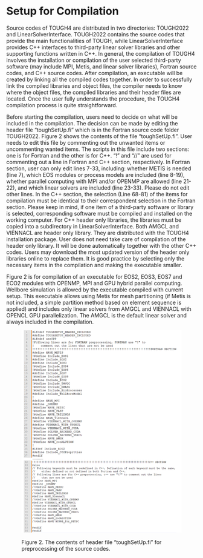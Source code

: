 # Setup for Compilation

Source codes of TOUGH4 are distributed in two directories: TOUGH2022 and LinearSolverInterface. TOUGH2022 contains the source codes that provide the main functionalities of TOUGH, while LinearSolverInterface provides C++ interfaces to third-party linear solver libraries and other supporting functions written in C++. In general, the compilation of TOUGH4 involves the installation or compilation of the user selected third-party software (may include MPI, Metis, and linear solver libraries), Fortran source codes, and C++ source codes. After compilation, an executable will be created by linking all the compiled codes together. In order to successfully link the compiled libraries and object files, the compiler needs to know where the object files, the compiled libraries and their header files are located. Once the user fully understands the procedure, the TOUGH4 compilation process is quite straightforward.      &#x20;

Before starting the compilation, users need to decide on what will be included in the compilation. The decision can be made by editing the header file “toughSetUp.fi” which is in the Fortran source code folder TOUGH2022. Figure 2 shows the contents of the file “toughSetUp.fi”.  User needs to edit this file by commenting out the unwanted items or uncommenting wanted items. The scripts in this file include two sections: one is for Fortran and the other is for C++.  “!” and “//” are used for commenting out a line in Fortran and C++ section, respectively. In Fortran section, user can only edit lines 7-33, including: whether METIS is needed (line 7), which EOS modules or process models are included (line 8-19), whether parallel computing with MPI and/or OPENMP are allowed (line 21-22), and which linear solvers are included (line 23-33). Please do not edit other lines. In the C++ section, the selection (Line 68-81) of the items for compilation must be identical to their correspondent selection in the Fortran section. Please keep in mind, if one item of a third-party software or library is selected, corresponding software must be compiled and installed on the working computer.  For C++ header only libraries, the libraries must be copied into a subdirectory in LinearSolverInterface. Both AMGCL and VIENNACL are header only library. They are distributed with the TOUGH4 installation package. User does not need take care of compilation of the header only library. It will be done automatically together with the other C++ codes.  Users may download the most updated version of the header only libraries online to replace them. It is good practice by selecting only the necessary items in the compilation and making the executable smaller.

Figure 2 is for compilation of an executable for EOS2, EOS3, EOS7 and ECO2 modules with OPENMP, MPI and GPU hybrid parallel computing. Wellbore simulation is allowed by the executable compiled with current setup. This executable allows using Metis for mesh partitioning (if Metis is not included, a simple partition method based on element sequence is applied) and includes only linear solvers from AMGCL and VIENNACL with OPENCL GPU parallelization. The AMGCL is the default linear solver and always included in the compilation.

<figure><img src="../.gitbook/assets/Fig1.png" alt=""><figcaption><p>Figure 2. The contents of header file “toughSetUp.fi” for preprocessing of the source codes.</p></figcaption></figure>

